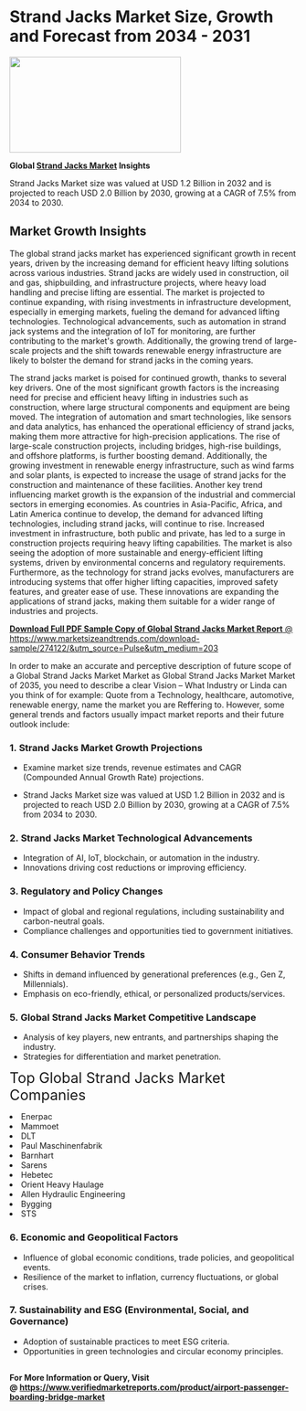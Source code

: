 <H1>Strand Jacks Market Size, Growth and Forecast from 2034 - 2031</H1><img class="aligncenter size-medium wp-image-584254" src="https://thirdeyenews.in/wp-content/uploads/2034/09/Global-Market-Research-300x168.jpeg" alt="" width="300" height="168" /><p><strong>Global&nbsp;<a href="https://www.marketsizeandtrends.com/download-sample/274122/&amp;utm_source=Pulse&amp;utm_medium=203">Strand Jacks Market</a> Insights</strong></p><p>Strand Jacks Market size was valued at USD 1.2 Billion in 2032 and is projected to reach USD 2.0 Billion by 2030, growing at a CAGR of 7.5% from 2034 to 2030.</p><p><h2>Market Growth Insights</h2> <p>The global strand jacks market has experienced significant growth in recent years, driven by the increasing demand for efficient heavy lifting solutions across various industries. Strand jacks are widely used in construction, oil and gas, shipbuilding, and infrastructure projects, where heavy load handling and precise lifting are essential. The market is projected to continue expanding, with rising investments in infrastructure development, especially in emerging markets, fueling the demand for advanced lifting technologies. Technological advancements, such as automation in strand jack systems and the integration of IoT for monitoring, are further contributing to the market's growth. Additionally, the growing trend of large-scale projects and the shift towards renewable energy infrastructure are likely to bolster the demand for strand jacks in the coming years.</p> <p><a href="#"></a></p> <p>The strand jacks market is poised for continued growth, thanks to several key drivers. One of the most significant growth factors is the increasing need for precise and efficient heavy lifting in industries such as construction, where large structural components and equipment are being moved. The integration of automation and smart technologies, like sensors and data analytics, has enhanced the operational efficiency of strand jacks, making them more attractive for high-precision applications. The rise of large-scale construction projects, including bridges, high-rise buildings, and offshore platforms, is further boosting demand. Additionally, the growing investment in renewable energy infrastructure, such as wind farms and solar plants, is expected to increase the usage of strand jacks for the construction and maintenance of these facilities. Another key trend influencing market growth is the expansion of the industrial and commercial sectors in emerging economies. As countries in Asia-Pacific, Africa, and Latin America continue to develop, the demand for advanced lifting technologies, including strand jacks, will continue to rise. Increased investment in infrastructure, both public and private, has led to a surge in construction projects requiring heavy lifting capabilities. The market is also seeing the adoption of more sustainable and energy-efficient lifting systems, driven by environmental concerns and regulatory requirements. Furthermore, as the technology for strand jacks evolves, manufacturers are introducing systems that offer higher lifting capacities, improved safety features, and greater ease of use. These innovations are expanding the applications of strand jacks, making them suitable for a wider range of industries and projects.</p> <p><a href="#"></p><p><span class=""><strong>Download Full PDF Sample Copy of Global Strand Jacks Market Report</strong> @ <a href="https://www.marketsizeandtrends.com/download-sample/274122/&amp;utm_source=Pulse&amp;utm_medium=203" target="_blank">https://www.marketsizeandtrends.com/download-sample/274122/&amp;utm_source=Pulse&amp;utm_medium=203</a></span></p><p>In order to make an accurate and perceptive description of future scope of a Global&nbsp;Strand Jacks Market Market as Global&nbsp;Strand Jacks Market Market of 2035, you need to describe a clear Vision &ndash; What Industry or Linda can you think of for example: Quote from a Technology, healthcare, automotive, renewable energy, name the market you are Reffering to. However, some general trends and factors usually impact market reports and their future outlook include:</p><h3>1.&nbsp;<strong>Strand Jacks Market Growth Projections</strong></h3><ul><li>Examine market size trends, revenue estimates and CAGR (Compounded Annual Growth Rate) projections.</li><li><p>Strand Jacks Market size was valued at USD 1.2 Billion in 2032 and is projected to reach USD 2.0 Billion by 2030, growing at a CAGR of 7.5% from 2034 to 2030.</p></li></ul><h3>2.&nbsp;<strong>Strand Jacks Market Technological Advancements</strong></h3><ul><li>Integration of AI, IoT, blockchain, or automation in the industry.</li><li>Innovations driving cost reductions or improving efficiency.</li></ul><h3>3.&nbsp;<strong>Regulatory and Policy Changes</strong></h3><ul><li>Impact of global and regional regulations, including sustainability and carbon-neutral goals.</li><li>Compliance challenges and opportunities tied to government initiatives.</li></ul><h3>4.&nbsp;<strong>Consumer Behavior Trends</strong></h3><ul><li>Shifts in demand influenced by generational preferences (e.g., Gen Z, Millennials).</li><li>Emphasis on eco-friendly, ethical, or personalized products/services.</li></ul><h3>5.&nbsp;<strong>Global Strand Jacks Market Competitive Landscape</strong></h3><ul><li>Analysis of key players, new entrants, and partnerships shaping the industry.</li><li>Strategies for differentiation and market penetration.</li></ul><p data-pm-slice="1 1 []"><span style="color: inherit; font-family: inherit; font-size: 25px;">Top Global Strand Jacks Market Companies</span></p><div class="" data-test-id=""><p><li>Enerpac</li><li> Mammoet</li><li> DLT</li><li> Paul Maschinenfabrik</li><li> Barnhart</li><li> Sarens</li><li> Hebetec</li><li> Orient Heavy Haulage</li><li> Allen Hydraulic Engineering</li><li> Bygging</li><li> STS</li></p></div><h3>6.&nbsp;<strong>Economic and Geopolitical Factors</strong></h3><ul><li>Influence of global economic conditions, trade policies, and geopolitical events.</li><li>Resilience of the market to inflation, currency fluctuations, or global crises.</li></ul><h3>7.&nbsp;<strong>Sustainability and ESG (Environmental, Social, and Governance)</strong></h3><ul><li>Adoption of sustainable practices to meet ESG criteria.</li><li>Opportunities in green technologies and circular economy principles.</li></ul><h2><strong style="font-size: 14px;">For More Information or Query, Visit @&nbsp;</strong><a style="background-color: #ffffff; font-size: 14px;" href="https://www.marketsizeandtrends.com/report/strand-jacks-market/" target="_blank">https://www.verifiedmarketreports.com/product/airport-passenger-boarding-bridge-market</a></h2>
